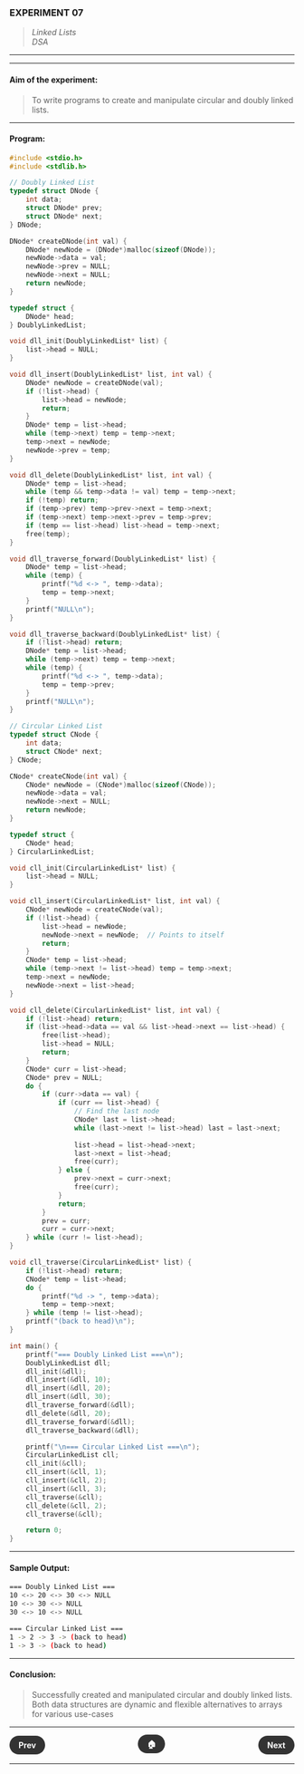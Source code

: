 ### **EXPERIMENT 07**
> *Linked Lists*  
*DSA*

---
---

#### **Aim of the experiment:**
> To write programs to create and manipulate circular and doubly linked lists.

---

#### **Program:**
```c
#include <stdio.h>
#include <stdlib.h>

// Doubly Linked List
typedef struct DNode {
    int data;
    struct DNode* prev;
    struct DNode* next;
} DNode;

DNode* createDNode(int val) {
    DNode* newNode = (DNode*)malloc(sizeof(DNode));
    newNode->data = val;
    newNode->prev = NULL;
    newNode->next = NULL;
    return newNode;
}

typedef struct {
    DNode* head;
} DoublyLinkedList;

void dll_init(DoublyLinkedList* list) {
    list->head = NULL;
}

void dll_insert(DoublyLinkedList* list, int val) {
    DNode* newNode = createDNode(val);
    if (!list->head) {
        list->head = newNode;
        return;
    }
    DNode* temp = list->head;
    while (temp->next) temp = temp->next;
    temp->next = newNode;
    newNode->prev = temp;
}

void dll_delete(DoublyLinkedList* list, int val) {
    DNode* temp = list->head;
    while (temp && temp->data != val) temp = temp->next;
    if (!temp) return;
    if (temp->prev) temp->prev->next = temp->next;
    if (temp->next) temp->next->prev = temp->prev;
    if (temp == list->head) list->head = temp->next;
    free(temp);
}

void dll_traverse_forward(DoublyLinkedList* list) {
    DNode* temp = list->head;
    while (temp) {
        printf("%d <-> ", temp->data);
        temp = temp->next;
    }
    printf("NULL\n");
}

void dll_traverse_backward(DoublyLinkedList* list) {
    if (!list->head) return;
    DNode* temp = list->head;
    while (temp->next) temp = temp->next;
    while (temp) {
        printf("%d <-> ", temp->data);
        temp = temp->prev;
    }
    printf("NULL\n");
}

// Circular Linked List
typedef struct CNode {
    int data;
    struct CNode* next;
} CNode;

CNode* createCNode(int val) {
    CNode* newNode = (CNode*)malloc(sizeof(CNode));
    newNode->data = val;
    newNode->next = NULL;
    return newNode;
}

typedef struct {
    CNode* head;
} CircularLinkedList;

void cll_init(CircularLinkedList* list) {
    list->head = NULL;
}

void cll_insert(CircularLinkedList* list, int val) {
    CNode* newNode = createCNode(val);
    if (!list->head) {
        list->head = newNode;
        newNode->next = newNode;  // Points to itself
        return;
    }
    CNode* temp = list->head;
    while (temp->next != list->head) temp = temp->next;
    temp->next = newNode;
    newNode->next = list->head;
}

void cll_delete(CircularLinkedList* list, int val) {
    if (!list->head) return;
    if (list->head->data == val && list->head->next == list->head) {
        free(list->head);
        list->head = NULL;
        return;
    }
    CNode* curr = list->head;
    CNode* prev = NULL;
    do {
        if (curr->data == val) {
            if (curr == list->head) {
                // Find the last node
                CNode* last = list->head;
                while (last->next != list->head) last = last->next;
                
                list->head = list->head->next;
                last->next = list->head;
                free(curr);
            } else {
                prev->next = curr->next;
                free(curr);
            }
            return;
        }
        prev = curr;
        curr = curr->next;
    } while (curr != list->head);
}

void cll_traverse(CircularLinkedList* list) {
    if (!list->head) return;
    CNode* temp = list->head;
    do {
        printf("%d -> ", temp->data);
        temp = temp->next;
    } while (temp != list->head);
    printf("(back to head)\n");
}

int main() {
    printf("=== Doubly Linked List ===\n");
    DoublyLinkedList dll;
    dll_init(&dll);
    dll_insert(&dll, 10);
    dll_insert(&dll, 20);
    dll_insert(&dll, 30);
    dll_traverse_forward(&dll);
    dll_delete(&dll, 20);
    dll_traverse_forward(&dll);
    dll_traverse_backward(&dll);

    printf("\n=== Circular Linked List ===\n");
    CircularLinkedList cll;
    cll_init(&cll);
    cll_insert(&cll, 1);
    cll_insert(&cll, 2);
    cll_insert(&cll, 3);
    cll_traverse(&cll);
    cll_delete(&cll, 2);
    cll_traverse(&cll);

    return 0;
}
```

---

#### **Sample Output:**
```sh
=== Doubly Linked List ===
10 <-> 20 <-> 30 <-> NULL
10 <-> 30 <-> NULL
30 <-> 10 <-> NULL

=== Circular Linked List ===
1 -> 2 -> 3 -> (back to head)
1 -> 3 -> (back to head)
```

---

#### **Conclusion:**
> Successfully created and manipulated circular and doubly linked lists. Both data structures are dynamic and flexible alternatives to arrays for various use-cases

---

<div style="display: flex; justify-content: space-between; align-items: center; margin: 20px 0;">
  <div style="text-align: left;">
    <a href="6.md" style="background: #333; color: white; padding: 8px 16px; border-radius: 20px; text-decoration: none; font-weight: bold;">Prev</a>
  </div>
  <div style="text-align: center;">
    <a href="../" style="background: #333; color: white; padding: 8px 16px; border-radius: 20px; text-decoration: none; font-weight: bold;">🏠</a>
  </div>
  <div style="text-align: right;">
    <a href="8.md" style="background: #333; color: white; padding: 8px 16px; border-radius: 20px; text-decoration: none; font-weight: bold;">Next</a>
  </div>
</div>

---